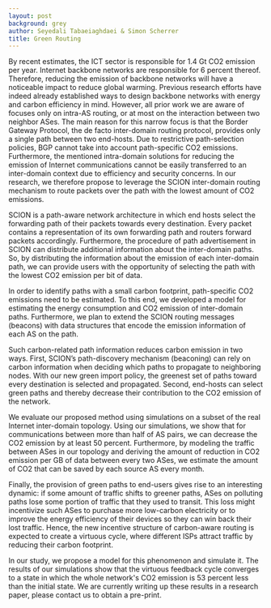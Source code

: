 ```yaml
---
layout: post
background: grey
author: Seyedali Tabaeiaghdaei & Simon Scherrer
title: Green Routing
---
```


By recent estimates, the ICT sector is responsible for 1.4 Gt CO2 emission per year. Internet backbone networks are responsible for 6 percent thereof. Therefore, reducing the emission of backbone networks will have a noticeable impact to reduce global warming. Previous research efforts have indeed already established ways to design backbone networks with energy and carbon efficiency in mind. However, all prior work we are aware of focuses only on intra-AS routing, or at most on the interaction between two neighbor ASes. The main reason for this narrow focus is that the Border Gateway Protocol, the de facto inter-domain routing protocol, provides only a single path between two end-hosts. Due to restrictive path-selection policies, BGP cannot take into account path-specific CO2 emissions. Furthermore, the mentioned  intra-domain solutions for reducing the emission of Internet communications cannot be easily transferred to an inter-domain context due to efficiency and security concerns. In our research, we therefore propose to leverage the SCION inter-domain routing mechanism to route packets over the path with the lowest amount of CO2 emissions.

SCION is a path-aware network architecture in which end hosts select the forwarding path of their packets towards every destination. Every packet contains a representation of its own forwarding path and routers forward packets accordingly. Furthermore, the procedure of path advertisement in SCION can distribute additional information about the inter-domain paths. So, by distributing the information about the emission of each inter-domain path, we can provide users with the opportunity of selecting the path with the lowest CO2 emission per bit of data.

In order to identify paths with a small carbon footprint, path-specific CO2 emissions need to be estimated. To this end, we developed a model for estimating the energy consumption and CO2 emission of inter-domain paths. Furthermore, we plan to extend  the SCION routing messages (beacons) with data structures that encode the emission information of each AS on the path. 

Such carbon-related path information reduces carbon emission in two ways. First, SCION’s path-discovery mechanism (beaconing) can rely on carbon information when deciding which paths to propagate to neighboring nodes. With our new green import policy, the greenest set of paths toward every destination is selected and propagated. Second,  end-hosts can select green paths and thereby decrease their contribution to the CO2 emission of the network.

We evaluate our proposed method using simulations on a subset of the real Internet inter-domain topology. Using our simulations, we show that for communications between more than half of AS pairs, we can decrease the CO2 emission by at least 50 percent. Furthermore, by modeling the traffic between ASes in our topology and deriving the amount of reduction in CO2 emission per GB of data between every two ASes, we estimate the amount of CO2 that can be saved by each source AS every month. 

Finally, the provision of green paths to end-users gives rise to an interesting dynamic: if some amount of traffic shifts to greener paths,  ASes on polluting paths lose some portion of traffic that they used to transit. This loss might incentivize such ASes to purchase more low-carbon electricity  or to improve  the energy efficiency of their devices so they can win back their lost traffic. Hence, the new incentive structure of carbon-aware routing is expected to create a virtuous cycle, where different ISPs attract traffic by reducing their carbon footprint.

In our study, we propose a model for this phenomenon and simulate it. The results of our simulations show that the virtuous feedback cycle converges to a state in which the whole network's CO2 emission is 53 percent less than the initial state. We are currently writing up these results in a research paper, please contact us to obtain a pre-print.